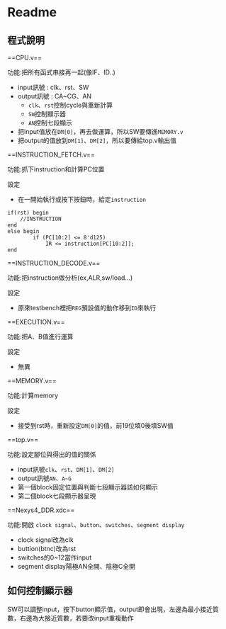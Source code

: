 # Readme

## 程式說明

==CPU.v==

功能:把所有函式串接再一起(像IF、ID..)

* input訊號 : clk、rst、SW
* output訊號 : CA~CG、AN
    *  `clk`、`rst`控制cycle與重新計算
    *  `SW`控制顯示器
    *  `AN`控制七段顯示
* 把input值放在`DM[0]`，再去做運算，所以SW要傳進`MEMORY.v` 
* 把output的值放到`DM[1]`、`DM[2]`，所以要傳給top.v輸出值

==INSTRUCTION_FETCH.v==

功能:抓下instruction和計算PC位置

設定
* 在一開始執行或按下按鈕時，給定`instruction`

```
if(rst) begin
    //INSTRUCTION
end
else begin
		if (PC[10:2] <= 8'd125)
			IR <= instruction[PC[10:2]]; 
end

```

==INSTRUCTION_DECODE.v==

功能:把instruction做分析(ex,ALR,sw/load...)

設定
* 原來testbench裡把`REG`預設值的動作移到`ID`來執行

==EXECUTION.v==

功能:把A、B值進行運算

設定
* 無異
 
==MEMORY.v==

功能:計算memory

設定
* 接受到rst時，重新設定`DM[0]`的值，前19位填0後填SW值


==top.v==

功能:設定腳位與得出的值的關係
* input訊號`clk`、`rst`、`DM[1]`、`DM[2]`
* output訊號`AN`、`A~G`
* 第一個block固定位置與判斷七段顯示器該如何顯示
* 第二個block七段顯示器呈現

==Nexys4_DDR.xdc==

功能:開啟 `clock signal`、`button`、`switches`、`segment display`

* clock signal改為clk
* buttion(btnc)改為rst
* switches的0~12當作input
* segment display陽極AN全開、陰極C全開


## 如何控制顯示器

SW可以調整input，按下button顯示值，output即會出現，左邊為最小接近質數，右邊為大接近質數，若要改input重複動作
